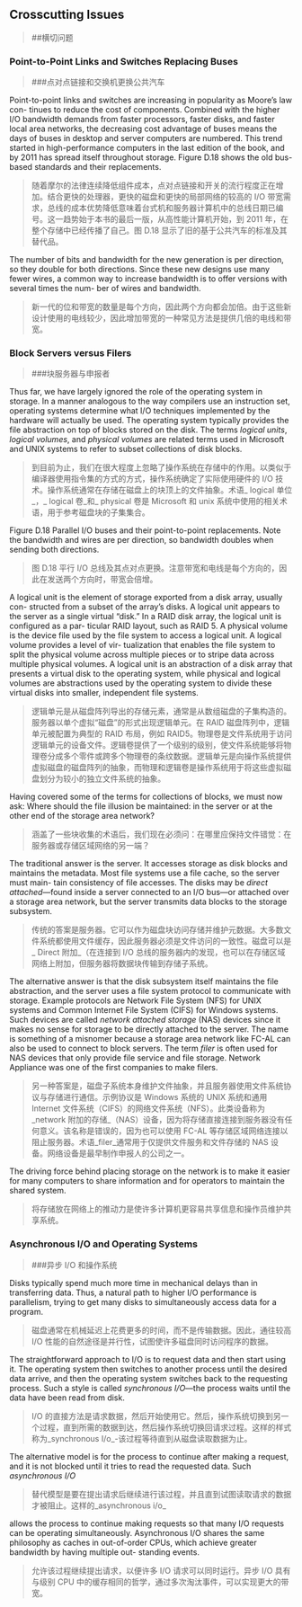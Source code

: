 ## Crosscutting Issues

> ##横切问题

### Point-to-Point Links and Switches Replacing Buses

> ###点对点链接和交换机更换公共汽车

Point-to-point links and switches are increasing in popularity as Moore’s law con- tinues to reduce the cost of components. Combined with the higher I/O bandwidth demands from faster processors, faster disks, and faster local area networks, the decreasing cost advantage of buses means the days of buses in desktop and server computers are numbered. This trend started in high-performance computers in the last edition of the book, and by 2011 has spread itself throughout storage. Figure D.18 shows the old bus-based standards and their replacements.

> 随着摩尔的法律连续降低组件成本，点对点链接和开关的流行程度正在增加。结合更快的处理器，更快的磁盘和更快的局部网络的较高的 I/O 带宽需求，总线的成本优势降低意味着台式机和服务器计算机中的总线日期已编号。这一趋势始于本书的最后一版，从高性能计算机开始，到 2011 年，在整个存储中已经传播了自己。图 D.18 显示了旧的基于公共汽车的标准及其替代品。

The number of bits and bandwidth for the new generation is per direction, so they double for both directions. Since these new designs use many fewer wires, a common way to increase bandwidth is to offer versions with several times the num- ber of wires and bandwidth.

> 新一代的位和带宽的数量是每个方向，因此两个方向都会加倍。由于这些新设计使用的电线较少，因此增加带宽的一种常见方法是提供几倍的电线和带宽。

### Block Servers versus Filers

> ###块服务器与申报者

Thus far, we have largely ignored the role of the operating system in storage. In a manner analogous to the way compilers use an instruction set, operating systems determine what I/O techniques implemented by the hardware will actually be used. The operating system typically provides the file abstraction on top of blocks stored on the disk. The terms _logical units_, _logical volumes_, and _physical volumes_ are related terms used in Microsoft and UNIX systems to refer to subset collections of disk blocks.

> 到目前为止，我们在很大程度上忽略了操作系统在存储中的作用。以类似于编译器使用指令集的方式的方式，操作系统确定了实际使用硬件的 I/O 技术。操作系统通常在存储在磁盘上的块顶上的文件抽象。术语_ logical 单位_，_ logical 卷_和_ physical 卷是 Microsoft 和 unix 系统中使用的相关术语，用于参考磁盘块的子集集合。

Figure D.18 Parallel I/O buses and their point-to-point replacements. Note the bandwidth and wires are per direction, so bandwidth doubles when sending both directions.

> 图 D.18 平行 I/O 总线及其点对点更换。注意带宽和电线是每个方向的，因此在发送两个方向时，带宽会倍增。

A logical unit is the element of storage exported from a disk array, usually con- structed from a subset of the array’s disks. A logical unit appears to the server as a single virtual “disk.” In a RAID disk array, the logical unit is configured as a par- ticular RAID layout, such as RAID 5. A physical volume is the device file used by the file system to access a logical unit. A logical volume provides a level of vir- tualization that enables the file system to split the physical volume across multiple pieces or to stripe data across multiple physical volumes. A logical unit is an abstraction of a disk array that presents a virtual disk to the operating system, while physical and logical volumes are abstractions used by the operating system to divide these virtual disks into smaller, independent file systems.

> 逻辑单元是从磁盘阵列导出的存储元素，通常是从数组磁盘的子集构造的。服务器以单个虚拟“磁盘”的形式出现逻辑单元。在 RAID 磁盘阵列中，逻辑单元被配置为典型的 RAID 布局，例如 RAID5。物理卷是文件系统用于访问逻辑单元的设备文件。逻辑卷提供了一个级别的级别，使文件系统能够将物理卷分成多个零件或跨多个物理卷的条纹数据。逻辑单元是向操作系统提供虚拟磁盘的磁盘阵列的抽象，而物理和逻辑卷是操作系统用于将这些虚拟磁盘划分为较小的独立文件系统的抽象。

Having covered some of the terms for collections of blocks, we must now ask: Where should the file illusion be maintained: in the server or at the other end of the storage area network?

> 涵盖了一些块收集的术语后，我们现在必须问：在哪里应保持文件错觉：在服务器或存储区域网络的另一端？

The traditional answer is the server. It accesses storage as disk blocks and maintains the metadata. Most file systems use a file cache, so the server must main- tain consistency of file accesses. The disks may be _direct attached_—found inside a server connected to an I/O bus—or attached over a storage area network, but the server transmits data blocks to the storage subsystem.

> 传统的答案是服务器。它可以作为磁盘块访问存储并维护元数据。大多数文件系统都使用文件缓存，因此服务器必须是文件访问的一致性。磁盘可以是_ Direct 附加_（在连接到 I/O 总线的服务器内的发现，也可以在存储区域网络上附加，但服务器将数据块传输到存储子系统。

The alternative answer is that the disk subsystem itself maintains the file abstraction, and the server uses a file system protocol to communicate with storage. Example protocols are Network File System (NFS) for UNIX systems and Common Internet File System (CIFS) for Windows systems. Such devices are called _network attached storage_ (NAS) devices since it makes no sense for storage to be directly attached to the server. The name is something of a misnomer because a storage area network like FC-AL can also be used to connect to block servers. The term _filer_ is often used for NAS devices that only provide file service and file storage. Network Appliance was one of the first companies to make filers.

> 另一种答案是，磁盘子系统本身维护文件抽象，并且服务器使用文件系统协议与存储进行通信。示例协议是 Windows 系统的 UNIX 系统和通用 Internet 文件系统（CIFS）的网络文件系统（NFS）。此类设备称为_network 附加的存储_（NAS）设备，因为将存储直接连接到服务器没有任何意义。该名称是错误的，因为也可以使用 FC-AL 等存储区域网络连接以阻止服务器。术语_filer_通常用于仅提供文件服务和文件存储的 NAS 设备。网络设备是最早制作申报人的公司之一。

The driving force behind placing storage on the network is to make it easier for many computers to share information and for operators to maintain the shared system.

> 将存储放在网络上的推动力是使许多计算机更容易共享信息和操作员维护共享系统。

### Asynchronous I/O and Operating Systems

> ###异步 I/O 和操作系统

Disks typically spend much more time in mechanical delays than in transferring data. Thus, a natural path to higher I/O performance is parallelism, trying to get many disks to simultaneously access data for a program.

> 磁盘通常在机械延迟上花费更多的时间，而不是传输数据。因此，通往较高 I/O 性能的自然途径是并行性，试图使许多磁盘同时访问程序的数据。

The straightforward approach to I/O is to request data and then start using it. The operating system then switches to another process until the desired data arrive, and then the operating system switches back to the requesting process. Such a style is called _synchronous I/O_—the process waits until the data have been read from disk.

> I/O 的直接方法是请求数据，然后开始使用它。然后，操作系统切换到另一个过程，直到所需的数据到达，然后操作系统切换回请求过程。这样的样式称为_synchronous I/o_-该过程等待直到从磁盘读取数据为止。

The alternative model is for the process to continue after making a request, and it is not blocked until it tries to read the requested data. Such _asynchronous I/O_

> 替代模型是要在提出请求后继续进行该过程，并且直到试图读取请求的数据才被阻止。这样的_asynchronous i/o_

allows the process to continue making requests so that many I/O requests can be operating simultaneously. Asynchronous I/O shares the same philosophy as caches in out-of-order CPUs, which achieve greater bandwidth by having multiple out- standing events.

> 允许该过程继续提出请求，以便许多 I/O 请求可以同时运行。异步 I/O 具有与级别 CPU 中的缓存相同的哲学，通过多次淘汰事件，可以实现更大的带宽。
